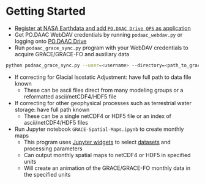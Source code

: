 Getting Started
===============

- [Register at NASA Earthdata and add `PO.DAAC Drive OPS` as application](./NASA-Earthdata.md)
- Get PO.DAAC WebDAV credentials by running `podaac_webdav.py` or logging onto [PO.DAAC Drive](https://podaac-tools.jpl.nasa.gov/drive)  
- Run `podaac_grace_sync.py` program with your WebDAV credentials to acquire GRACE/GRACE-FO and auxiliary data  
```bash
python podaac_grace_sync.py --user=<username> --directory=<path_to_grace_directory>
```
- If correcting for Glacial Isostatic Adjustment: have full path to data file known  
    * These can be ascii files direct from many modeling groups or a reformatted ascii/netCDF4/HDF5 file  
- If correcting for other geophysical processes such as terrestrial water storage: have full path known  
    * These can be a single netCDF4 or HDF5 file or an index of ascii/netCDF4/HDF5 files  
- Run Jupyter notebook `GRACE-Spatial-Maps.ipynb` to create monthly maps  
    * This program uses [Jupyter widgets](https://ipywidgets.readthedocs.io/en/latest/) to select [datasets](./GRACE-Data-File-Formats.md) and processing parameters  
    * Can output monthly spatial maps to netCDF4 or HDF5 in specified units
    * Will create an animation of the GRACE/GRACE-FO monthly data in the specified units  
